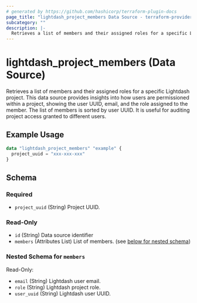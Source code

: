 ```yaml
---
# generated by https://github.com/hashicorp/terraform-plugin-docs
page_title: "lightdash_project_members Data Source - terraform-provider-lightdash"
subcategory: ""
description: |-
  Retrieves a list of members and their assigned roles for a specific Lightdash project. This data source provides insights into how users are permissioned within a project, showing the user UUID, email, and the role assigned to the member. The list of members is sorted by user UUID. It is useful for auditing project access granted to different users.
---
```


# lightdash_project_members (Data Source)

Retrieves a list of members and their assigned roles for a specific Lightdash project. This data source provides insights into how users are permissioned within a project, showing the user UUID, email, and the role assigned to the member. The list of members is sorted by user UUID. It is useful for auditing project access granted to different users.

## Example Usage

```terraform
data "lightdash_project_members" "example" {
  project_uuid = "xxx-xxx-xxx"
}
```

<!-- schema generated by tfplugindocs -->
## Schema

### Required

- `project_uuid` (String) Project UUID.

### Read-Only

- `id` (String) Data source identifier
- `members` (Attributes List) List of members. (see [below for nested schema](#nestedatt--members))

<a id="nestedatt--members"></a>
### Nested Schema for `members`

Read-Only:

- `email` (String) Lightdash user email.
- `role` (String) Lightdash project role.
- `user_uuid` (String) Lightdash user UUID.
